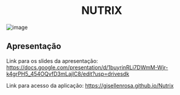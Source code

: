 <h1 align="center">NUTRIX</h1>


![image](https://user-images.githubusercontent.com/68014636/175835645-62b2509c-6cd7-4679-b0ce-3c4bddc1e812.png)






<h2>Apresentação</h2>

Link para os slides da apresentação:
https://docs.google.com/presentation/d/1buyrinRLi7DWmM-Wjr-k4grPH5_454OQvfD3mLajlC8/edit?usp=drivesdk


Link para acesso da aplicação:
https://gisellenrosa.github.io/Nutrix
